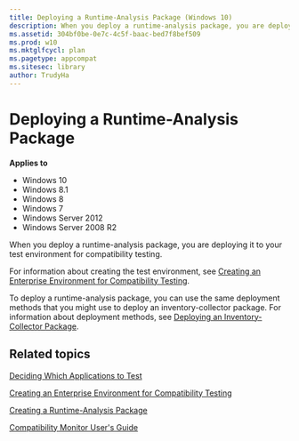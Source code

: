 ```yaml
---
title: Deploying a Runtime-Analysis Package (Windows 10)
description: When you deploy a runtime-analysis package, you are deploying it to your test environment for compatibility testing.
ms.assetid: 304bf0be-0e7c-4c5f-baac-bed7f8bef509
ms.prod: w10
ms.mktglfcycl: plan
ms.pagetype: appcompat
ms.sitesec: library
author: TrudyHa
---
```


# Deploying a Runtime-Analysis Package


**Applies to**

-   Windows 10
-   Windows 8.1
-   Windows 8
-   Windows 7
-   Windows Server 2012
-   Windows Server 2008 R2

When you deploy a runtime-analysis package, you are deploying it to your test environment for compatibility testing.

For information about creating the test environment, see [Creating an Enterprise Environment for Compatibility Testing](creating-an-enterprise-environment-for-compatibility-testing.md).

To deploy a runtime-analysis package, you can use the same deployment methods that you might use to deploy an inventory-collector package. For information about deployment methods, see [Deploying an Inventory-Collector Package](deploying-an-inventory-collector-package.md).

## Related topics


[Deciding Which Applications to Test](deciding-which-applications-to-test.md)

[Creating an Enterprise Environment for Compatibility Testing](creating-an-enterprise-environment-for-compatibility-testing.md)

[Creating a Runtime-Analysis Package](creating-a-runtime-analysis-package.md)

[Compatibility Monitor User's Guide](compatibility-monitor-users-guide.md)

 

 






